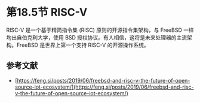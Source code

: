 # 第18.5节 RISC-V

RISC-V 是一个基于精简指令集 (RISC) 原则的开源指令集架构，与 FreeBSD 一样均出自伯克利大学，使用 BSD 授权协议。有人相信，这将是未来处理器的主流架构。FreeBSD 是世界上第一个支持 RISC-V 的开源操作系统。

## 参考文献

* [https://feng.si/posts/2019/06/freebsd-and-risc-v-the-future-of-open-source-iot-ecosystem/](https://feng.si/posts/2019/06/freebsd-and-risc-v-the-future-of-open-source-iot-ecosystem/)
